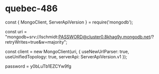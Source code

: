 # quebec-486

const { MongoClient, ServerApiVersion } = require('mongodb');

const uri = "mongodb+srv://lschmidt:PASSWORD@cluster0.8khag9y.mongodb.net/?retryWrites=true&w=majority";

const client = new MongoClient(uri, { useNewUrlParser: true, useUnifiedTopology: true, serverApi: ServerApiVersion.v1 });

password = y0bLuTb1EZCYw9fg
